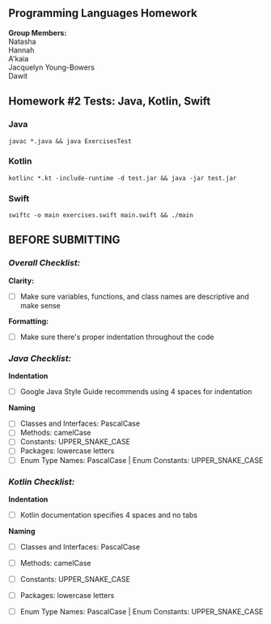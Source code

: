 ## Programming Languages Homework
**Group Members:** <br>
Natasha <br>
Hannah <br>
A'kaia <br>
Jacquelyn Young-Bowers <br>
Dawit


## Homework #2 Tests: Java, Kotlin, Swift
### Java

```
javac *.java && java ExercisesTest
```

### Kotlin

```
kotlinc *.kt -include-runtime -d test.jar && java -jar test.jar
```

### Swift

```
swiftc -o main exercises.swift main.swift && ./main
```


## BEFORE SUBMITTING
### *Overall Checklist:* <br>
**Clarity:**
- [ ] Make sure variables, functions, and class names are descriptive and make sense

**Formatting:**
- [ ] Make sure there's proper indentation throughout the code 

### *Java Checklist:* <br>
**Indentation**
- [ ] Google Java Style Guide recommends using 4 spaces for indentation<br>

**Naming**<br>
- [ ] Classes and Interfaces: PascalCase
- [ ] Methods: camelCase
- [ ] Constants: UPPER_SNAKE_CASE
- [ ] Packages: lowercase letters
- [ ] Enum Type Names: PascalCase | Enum Constants: UPPER_SNAKE_CASE<br>

### *Kotlin Checklist:* <br>
**Indentation**<br>
- [ ] Kotlin documentation specifies 4 spaces and no tabs<br>

**Naming**<br>
- [ ] Classes and Interfaces: PascalCase
- [ ] Methods: camelCase
- [ ] Constants: UPPER_SNAKE_CASE
- [ ] Packages: lowercase letters
- [ ] Enum Type Names: PascalCase | Enum Constants: UPPER_SNAKE_CASE


